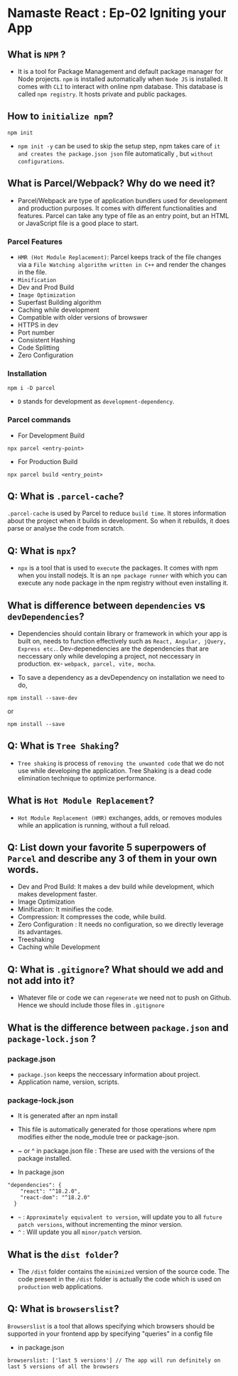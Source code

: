 # Namaste React : Ep-02 Igniting your App

## What is `NPM` ?
 - It is a tool for Package Management and default package manager for Node projects. `npm` is installed
 automatically when `Node JS` is installed. It comes with `CLI` to interact with online npm database.
 This database is called `npm registry`. It hosts private and public packages.

 ## How to `initialize npm`?

 ```
npm init
 ```
 - `npm init -y` can be used to skip the setup step, npm takes care of `it and creates the package.json json` file automatically , but `without configurations`.

 ## What is Parcel/Webpack? Why do we need it?

 - Parcel/Webpack are type of application bundlers used for development and production purposes. It comes with different
    functionalities and features. Parcel can take any type of file as an entry point, but an HTML or JavaScript file is a good place to start. 

### Parcel Features

- `HMR (Hot Module Replacement)`: Parcel keeps track of the file changes via a `File Watching algorithm written in C++` and render the changes in the file.
- `Minification`
- Dev and Prod Build
- `Image Optimization`
- Superfast Building algorithm
- Caching while development
- Compatible with older versions of browswer
- HTTPS in dev
- Port number
- Consistent Hashing
- Code Splitting
- Zero Configuration

### Installation

```
npm i -D parcel
```
- `D` stands for development as `development-dependency`.

### Parcel commands
- For Development Build
```
npx parcel <entry-point>

```
- For Production Build
```
npx parcel build <entry_point>
```

## Q: What is `.parcel-cache`?

`.parcel-cache` is used by Parcel to reduce `build time`. It stores information about the project when it builds in development. So when it rebuilds, it does parse or analyse the code from scratch.

##  Q: What is `npx`?

- `npx` is a tool that is used to `execute` the packages. It comes with npm when you install nodejs. It is an `npm package runner` with which you can execute any node package in the npm registry without even installing it.

## What is difference between `dependencies` vs `devDependencies`?

- Dependencies should contain library or framework in which your app is built on, needs to function effectively such as 
`React, Angular, jQuery, Express etc.`. Dev-depenedencies are the dependencies that are neccessary only while developing a project, not neccessary in production. ex- `webpack, parcel, vite, mocha`.

- To save a dependency as a devDependency on installation we need to do,

```
npm install --save-dev 
```
or
```
npm install --save
```

## Q: What is `Tree Shaking`?

- `Tree shaking` is process of `removing the unwanted code` that we do not use while developing the application. Tree Shaking is a dead code elimination technique to optimize performance.

## What is `Hot Module Replacement`?
- `Hot Module Replacement (HMR)` exchanges, adds, or removes modules while an application is running, without a full reload.

## Q: List down your favorite 5 superpowers of `Parcel` and describe any 3 of them in your own words.

- Dev and Prod Build: It makes a dev build while development, which makes development faster.
- Image Optimization
- Minification: It minifies the code.
- Compression: It compresses the code, while build.
- Zero Configuration : It needs no configuration, so we directly leverage its advantages.
- Treeshaking
- Caching while Development


## Q: What is `.gitignore`? What should we add and not add into it?

- Whatever file or code we can `regenerate` we need not to push on Github. Hence we should include those files in `.gitignore`

## What is the difference between `package.json` and `package-lock.json` ?

### package.json
 - `package.json` keeps the neccessary information about project.
 - Application name, version, scripts.

### package-lock.json
- It is generated after an npm install
- This file is automatically generated for those operations where npm modifies either the node_module tree or package-json.
- ~ or ^ in package.json file : These are used with the versions of the package installed.

- In package.json
```
"dependencies": {
    "react": "^18.2.0",
    "react-dom": "^18.2.0"
  }
```
- `~` : `Approximately equivalent to version`, will update you to all `future patch versions`, without incrementing the minor version.
- `^` : Will update you all `minor/patch` version.

## What is the `dist folder`?

- The `/dist` folder contains the `minimized` version of the source code. The code present in the `/dist` folder is actually the code which is used on `production` web applications.

## Q: What is `browserslist`?

`Browserslist` is a tool that allows specifying which browsers should be supported in your frontend app by specifying "queries" in a config file

- in package.json
```
browserslist: ['last 5 versions'] // The app will run definitely on last 5 versions of all the browsers 
```
